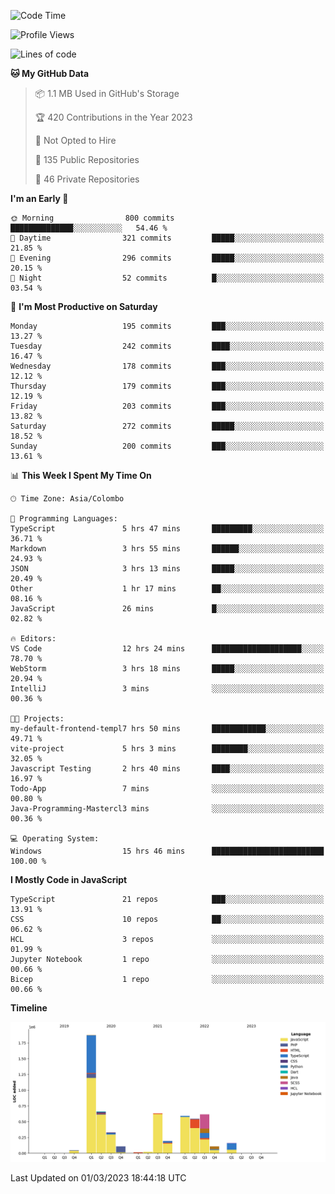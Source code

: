 
<!--START_SECTION:waka-->
![Code Time](http://img.shields.io/badge/Code%20Time-915%20hrs%2057%20mins-blue)

![Profile Views](http://img.shields.io/badge/Profile%20Views-0-blue)

![Lines of code](https://img.shields.io/badge/From%20Hello%20World%20I%27ve%20Written-5.9%20million%20lines%20of%20code-blue)

**🐱 My GitHub Data** 

> 📦 1.1 MB Used in GitHub's Storage 
 > 
> 🏆 420 Contributions in the Year 2023
 > 
> 🚫 Not Opted to Hire
 > 
> 📜 135 Public Repositories 
 > 
> 🔑 46 Private Repositories 
 > 
**I'm an Early 🐤** 

```text
🌞 Morning                800 commits         ██████████████░░░░░░░░░░░   54.46 % 
🌆 Daytime                321 commits         █████░░░░░░░░░░░░░░░░░░░░   21.85 % 
🌃 Evening                296 commits         █████░░░░░░░░░░░░░░░░░░░░   20.15 % 
🌙 Night                  52 commits          █░░░░░░░░░░░░░░░░░░░░░░░░   03.54 % 
```
📅 **I'm Most Productive on Saturday** 

```text
Monday                   195 commits         ███░░░░░░░░░░░░░░░░░░░░░░   13.27 % 
Tuesday                  242 commits         ████░░░░░░░░░░░░░░░░░░░░░   16.47 % 
Wednesday                178 commits         ███░░░░░░░░░░░░░░░░░░░░░░   12.12 % 
Thursday                 179 commits         ███░░░░░░░░░░░░░░░░░░░░░░   12.19 % 
Friday                   203 commits         ███░░░░░░░░░░░░░░░░░░░░░░   13.82 % 
Saturday                 272 commits         █████░░░░░░░░░░░░░░░░░░░░   18.52 % 
Sunday                   200 commits         ███░░░░░░░░░░░░░░░░░░░░░░   13.61 % 
```


📊 **This Week I Spent My Time On** 

```text
🕑︎ Time Zone: Asia/Colombo

💬 Programming Languages: 
TypeScript               5 hrs 47 mins       █████████░░░░░░░░░░░░░░░░   36.71 % 
Markdown                 3 hrs 55 mins       ██████░░░░░░░░░░░░░░░░░░░   24.93 % 
JSON                     3 hrs 13 mins       █████░░░░░░░░░░░░░░░░░░░░   20.49 % 
Other                    1 hr 17 mins        ██░░░░░░░░░░░░░░░░░░░░░░░   08.16 % 
JavaScript               26 mins             █░░░░░░░░░░░░░░░░░░░░░░░░   02.82 % 

🔥 Editors: 
VS Code                  12 hrs 24 mins      ████████████████████░░░░░   78.70 % 
WebStorm                 3 hrs 18 mins       █████░░░░░░░░░░░░░░░░░░░░   20.94 % 
IntelliJ                 3 mins              ░░░░░░░░░░░░░░░░░░░░░░░░░   00.36 % 

🐱‍💻 Projects: 
my-default-frontend-templ7 hrs 50 mins       ████████████░░░░░░░░░░░░░   49.71 % 
vite-project             5 hrs 3 mins        ████████░░░░░░░░░░░░░░░░░   32.05 % 
Javascript Testing       2 hrs 40 mins       ████░░░░░░░░░░░░░░░░░░░░░   16.97 % 
Todo-App                 7 mins              ░░░░░░░░░░░░░░░░░░░░░░░░░   00.80 % 
Java-Programming-Mastercl3 mins              ░░░░░░░░░░░░░░░░░░░░░░░░░   00.36 % 

💻 Operating System: 
Windows                  15 hrs 46 mins      █████████████████████████   100.00 % 
```

**I Mostly Code in JavaScript** 

```text
TypeScript               21 repos            ███░░░░░░░░░░░░░░░░░░░░░░   13.91 % 
CSS                      10 repos            ██░░░░░░░░░░░░░░░░░░░░░░░   06.62 % 
HCL                      3 repos             ░░░░░░░░░░░░░░░░░░░░░░░░░   01.99 % 
Jupyter Notebook         1 repo              ░░░░░░░░░░░░░░░░░░░░░░░░░   00.66 % 
Bicep                    1 repo              ░░░░░░░░░░░░░░░░░░░░░░░░░   00.66 % 
```



**Timeline**

![Lines of Code chart](https://raw.githubusercontent.com/ccweerasinghe1994/ccweerasinghe1994/master/assets/bar_graph.png)


 Last Updated on 01/03/2023 18:44:18 UTC
<!--END_SECTION:waka-->
